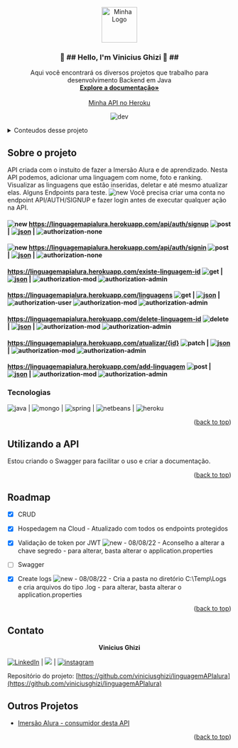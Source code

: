 
<div id="top"></div>

<!-- PROJECT LOGO -->
<br />
<div align="center">
  <a href="https://github.com/viniciusghizi">
    <img src="https://viniciusghizi.files.wordpress.com/2022/07/industrias_timmerman_logo__5_-removebg-preview.png?w=500" alt="Minha Logo" width="80" height="80">
  </a>

<h3 align="center">👋 ##  Hello, I'm  Vinicius Ghizi  🍫 ##</h3>

  <p align="center">
    Aqui você encontrará os diversos projetos que trabalho para desenvolvimento Backend em Java    <br />
    <a href=""><strong>Explore a documentação»</strong></a>
    <br />
    <br />
    <a href="https://linguagemapialura.herokuapp.com/linguagens">Minha API no Heroku</a>
    
![dev]
 <!--    ·
   <a href="https://github.com/github_username/repo_name/issues">Report Bug</a>
    ·
    <a href="https://github.com/github_username/repo_name/issues">Request Feature</a>
  </p> -->
</div>



<!-- TABLE OF CONTENTS -->
<details>
  <summary>Conteudos desse projeto</summary>
  <ol>
    <li>
      <a href="#sobre-o-projeto">Sobre o projeto</a>
      <ul>
        <li><a href="#tecnologias">Tecnologias</a></li>
      </ul>
    </li>
    <li>
      <a href="#utilizando-a-api">Utilizando a API</a>
       </li>
    <li>
      <a href="#roadmap">RoadMap</a> </li>
    <li>
      <a href="#contato">Contato</a> </li>
    <li>
      <a href="#outros-projetos">Outros Projetos</a>
</details>



<!-- ABOUT THE PROJECT -->
## Sobre o projeto



API criada com o instuito de fazer a Imersão Alura e de aprendizado. Nesta API podemos, adicionar uma linguagem com nome, foto e ranking. Visualizar as linguagens que estão inseridas, deletar e até mesmo atualizar elas. 
Alguns Endpoints para teste.
![new] Você precisa criar uma conta no endpoint API/AUTH/SIGNUP e fazer login antes de executar qualquer ação na API.

#### ![new] https://linguagemapialura.herokuapp.com/api/auth/signup ![post] | [![json][json]][post-acc-ex] | ![authorization-none] 

#### ![new] https://linguagemapialura.herokuapp.com/api/auth/signin ![post] | [![json][json]][post-login-ex] | ![authorization-none]
  
#### https://linguagemapialura.herokuapp.com/existe-linguagem-id ![get] | [![json][json]][get-example] | ![authorization-mod] ![authorization-admin]  
#### https://linguagemapialura.herokuapp.com/linguagens ![get] | [![json][json]][list-get-example] | ![authorization-user] ![authorization-mod] ![authorization-admin]  
#### https://linguagemapialura.herokuapp.com/delete-linguagem-id ![delete] | [![json][json]][delete-example] | ![authorization-mod] ![authorization-admin]  
#### https://linguagemapialura.herokuapp.com/atualizar/{id} ![patch] | [![json][json]][patch-example] | ![authorization-mod] ![authorization-admin]  
#### https://linguagemapialura.herokuapp.com/add-linguagem ![post] | [![json][json]][post-example]  | ![authorization-mod] ![authorization-admin]  
  




### Tecnologias
![java] | ![mongo] | ![spring] | ![netbeans] | ![heroku]

<p align="right">(<a href="#top">back to top</a>)</p>



<!-- GETTING STARTED -->
## Utilizando a API

Estou criando o Swagger para facilitar o uso e criar a documentação.


<p align="right">(<a href="#top">back to top</a>)</p>

<!-- ROADMAP -->
## Roadmap

- [X] CRUD
- [X] Hospedagem na Cloud - Atualizado com todos os endpoints protegidos
- [X] Validação de token por JWT ![new] - 08/08/22 - Aconselho a alterar a chave segredo - para alterar, basta alterar o application.properties
- [ ] Swagger
- [X] Create logs ![new] - 08/08/22 - Cria a pasta no diretório C:\Temp\Logs e cria arquivos do tipo .log - para alterar, basta alterar o application.properties
 


<p align="right">(<a href="#top">back to top</a>)</p>


<!-- CONTACT -->
## Contato

<p align="center"> <strong>Vinicius Ghizi </strong> </p> 

[![LinkedIn][linkedin-shield]][linkedin-url] | <a href="mailto:vinighizi@gmail.com"><img src="https://img.shields.io/badge/gmail-%23DD0031.svg?&style=for-the-badge&logo=gmail&logoColor=white"/></a> | [![instagram][instagram]][ig] 

Repositório do projeto: [https://github.com/viniciusghizi/linguagemAPIalura](https://github.com/viniciusghizi/linguagemAPIalura)

<!-- Others Projects-->
## Outros Projetos

 - [Imersão Alura - consumidor desta API](https://github.com/viniciusghizi/imersaoAlura)

<p align="right">(<a href="#top">back to top</a>)</p>

<!-- MARKDOWN LINKS & IMAGES -->
<!-- DEV TOOLS'N'FRAMEWORKS -->
[java]:https://img.shields.io/badge/Java-ED8B00?style=for-the-badge&logo=java&logoColor=white
[netbeans]:https://img.shields.io/badge/apache%20netbeans-1B6AC6?style=for-the-badge&logo=apache%20netbeans%20IDE&logoColor=white
[mongo]:https://img.shields.io/badge/MongoDB-4EA94B?style=for-the-badge&logo=mongodb&logoColor=white
[spring]:https://img.shields.io/badge/Spring_Boot-F2F4F9?style=for-the-badge&logo=spring-boot
[heroku]:https://img.shields.io/badge/Heroku-430098?style=for-the-badge&logo=heroku&logoColor=white

<!-- Project Status -->
[dev]:https://camo.githubusercontent.com/18185202231435bc1c2003830758e4b9f1567a33602d9d5ed1c73a04f8a44348/687474703a2f2f696d672e736869656c64732e696f2f7374617469632f76313f6c6162656c3d535441545553266d6573736167653d454d253230444553454e564f4c56494d454e544f26636f6c6f723d475245454e267374796c653d666f722d7468652d6261646765
[new]:https://img.shields.io/badge/-NEW-Yellow

  
<!-- Contacts Markdown -->
[instagram]:https://img.shields.io/badge/Instagram-E4405F?style=for-the-badge&logo=instagram&logoColor=white
[ig]:https://www.instagram.com/viniciusghizi/
[linkedin-shield]: https://img.shields.io/badge/-LinkedIn-black.svg?style=for-the-badge&logo=linkedin&colorB=555
[linkedin-url]: http://www.linkedin.com/in/vinicius-ghizi-informatica/
  
<!-- API Commands -->
[get]:https://img.shields.io/badge/GET-2ea44f
[delete]:https://img.shields.io/badge/delete-red
[post]:https://img.shields.io/badge/post-yellow
[patch]:https://img.shields.io/badge/patch-yellow
[json]:https://img.shields.io/badge/JSON-body-blue
[get-example]:https://prnt.sc/JijKWIseCs0A
[list-get-example]:https://prnt.sc/WXUkmJF5g-L3
[delete-example]:https://prnt.sc/oRqMcmcW9w5C
[post-example]:https://prnt.sc/3YWIHtaLI3gA
[post-acc-ex]:https://prnt.sc/OHt6871fNudN
[post-login-ex]:https://prnt.sc/CODLzmAo7cA-
[patch-example]:https://prnt.sc/9s5jlcYIRCe7
[authorization-none]:https://img.shields.io/badge/Authorization-NONE-critical
[authorization-user]:https://img.shields.io/badge/Authorization-USER-critical
[authorization-mod]:https://img.shields.io/badge/Authorization-MOD-critical
[authorization-admin]:https://img.shields.io/badge/Authorization-ADMIN-critical
